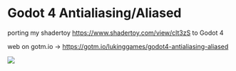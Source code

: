 # Godot 4 Antialiasing/Aliased

porting my shadertoy https://www.shadertoy.com/view/clt3zS to Godot 4

web on gotm.io -> https://gotm.io/lukinggames/godot4-antialiasing-aliased

![](images/gif.gif)
